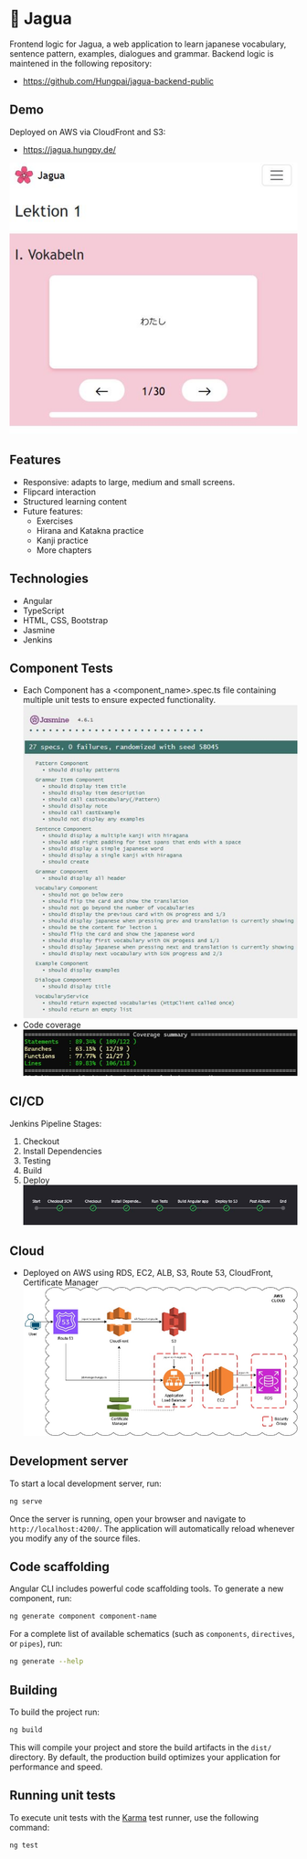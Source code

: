 # 🌸 Jagua

Frontend logic for Jagua, a web application to learn japanese vocabulary, sentence pattern, examples, dialogues and grammar. 
Backend logic is maintened in the following repository: 
- https://github.com/Hungpai/jagua-backend-public

## Demo
Deployed on AWS via CloudFront and S3:
- https://jagua.hungpy.de/
  
![pic](img/jagua-voc.jpg)

## Features
- Responsive: adapts to large, medium and small screens.
- Flipcard interaction 
- Structured learning content
- Future features:
  - Exercises
  - Hirana and Katakna practice
  - Kanji practice
  - More chapters

## Technologies
- Angular
- TypeScript
- HTML, CSS, Bootstrap
- Jasmine
- Jenkins

## Component Tests
- Each Component has a <component_name>.spec.ts file containing multiple unit tests to ensure expected functionality.
![test](img/test-jasmine.JPG)
- Code coverage
![pipeline](img/code-coverage.JPG)

## CI/CD
Jenkins Pipeline Stages:
1. Checkout
2. Install Dependencies
3. Testing
4. Build
5. Deploy
![jenkins-pipeline](img/jenkins-pipeline.JPG)


## Cloud
- Deployed on AWS using RDS, EC2, ALB, S3, Route 53, CloudFront, Certificate Manager
![aws](img/aws.jpg)

## Development server

To start a local development server, run:

```bash
ng serve
```

Once the server is running, open your browser and navigate to `http://localhost:4200/`. The application will automatically reload whenever you modify any of the source files.

## Code scaffolding

Angular CLI includes powerful code scaffolding tools. To generate a new component, run:

```bash
ng generate component component-name
```

For a complete list of available schematics (such as `components`, `directives`, or `pipes`), run:

```bash
ng generate --help
```

## Building

To build the project run:

```bash
ng build
```

This will compile your project and store the build artifacts in the `dist/` directory. By default, the production build optimizes your application for performance and speed.

## Running unit tests

To execute unit tests with the [Karma](https://karma-runner.github.io) test runner, use the following command:

```bash
ng test
```
